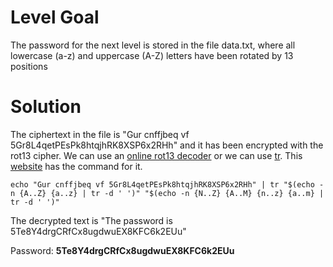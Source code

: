 # Level Goal
The password for the next level is stored in the file data.txt, where all lowercase (a-z) and uppercase (A-Z) letters have been rotated by 13 positions

# Solution
The ciphertext in the file is "Gur cnffjbeq vf 5Gr8L4qetPEsPk8htqjhRK8XSP6x2RHh" and it has been encrypted with the rot13 cipher. 
We can use an [online rot13 decoder](https://rot13.com) or we can use [tr](https://linuxcommand.org/lc3_man_pages/tr1.html). This [website](https://askubuntu.com/questions/1085069/how-can-i-decode-a-file-where-each-letter-has-been-replaced-with-the-letter-13-l) has the command for it. 
```
echo "Gur cnffjbeq vf 5Gr8L4qetPEsPk8htqjhRK8XSP6x2RHh" | tr "$(echo -n {A..Z} {a..z} | tr -d ' ')" "$(echo -n {N..Z} {A..M} {n..z} {a..m} | tr -d ' ')"
```
The decrypted text is "The password is 5Te8Y4drgCRfCx8ugdwuEX8KFC6k2EUu"

Password: **5Te8Y4drgCRfCx8ugdwuEX8KFC6k2EUu**
